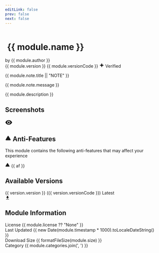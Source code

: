 ```yaml
---
editLink: false
prev: false
next: false
---
```


<script setup>
import { ref, onMounted, computed } from 'vue'
import { useData } from 'vitepress'
import { VPLink, VPButton } from 'vitepress/theme'
import Dialog from '../../../components/Dialog.vue'
import markdownit from 'markdown-it'
const md = markdownit()

const { params } = useData()

const module = ref(params.value.module)

const readmeContent = ref("No README found.")
const showReadmeModal = ref(false)
const openModal = () => {
  document.body.style.overflow = "hidden";
  showReadmeModal.value = true;
};

const closeModal = () => {
  document.body.style.overflow = "unset";
  showReadmeModal.value = false;
};

const openScreenshot = (screenshot) => {
  window.open(screenshot, '_blank');
};

const formatFileSize = (bytes) => {
  if (!bytes) return 'Unknown';
  const sizes = ['Bytes', 'KB', 'MB', 'GB'];
  const i = Math.floor(Math.log(bytes) / Math.log(1024));
  return Math.round(bytes / Math.pow(1024, i) * 100) / 100 + ' ' + sizes[i];
};

onMounted(()=> {
    if (!module.value.readme) return
    fetch(module.value.readme)
        .then((res)=> res.text())
        .then((text)=> {
            readmeContent.value = text
        })
})

const versions = computed(() => {
  return [...module.value.versions].reverse();
}); 

const latestVersion = computed(() => {
  return versions.value[0];
});
</script>

<img v-if="module.cover" :class="$style.moduleCover" :src="module.cover" :alt="`${module.name} cover image`"/>

<div :class="$style.moduleHeader">
    <h1 :class="$style.moduleTitle">
        <img v-if="module.icon" :class="$style.moduleIcon" :src="module.icon" :alt="`${module.name} icon`"/>
        <span :class="$style.moduleTitleText">{{ module.name }}</span>
    </h1>
    <div :class="$style.moduleMetaRow">
        <span :class="$style.author">by {{ module.author }}</span>
        <div :class="$style.badges">
            <span :class="[$style.chip, $style.chipInfo]">{{ module.version }}</span>
            <span :class="[$style.chip, $style.chipDanger]">{{ module.versionCode }}</span>
            <span v-if="module.verified" :class="[$style.chip, $style.chipGreen]">
                <svg :class="$style.verifiedIcon" xmlns="http://www.w3.org/2000/svg" width="16" height="16" viewBox="0 0 24 24"><path fill="currentColor" d="M12 1L9 9l-8 3l8 3l3 8l3-8l8-3l-8-3z"/></svg>
                Verified
            </span>
        </div>
    </div>
</div>

<div v-if="module.note" :class="$style.noteContainer">
    <div class="note custom-block github-alert">
        <p class="custom-block-title">{{ module.note.title || "NOTE" }}</p>
        <p>{{ module.note.message }}</p>
    </div>
</div>

<div :class="$style.moduleDescription">
    {{ module.description }}
</div>

<div :class="$style.moduleActions">
    <VPButton 
        text="Download Latest" 
        size="medium" 
        target="_blank" 
        theme="brand" 
        :href="latestVersion.zipUrl"
        :class="$style.primaryAction"
    />
    <div :class="$style.secondaryActions">
        <VPButton 
            v-if="module.support" 
            :href="module.support" 
            target="_blank" 
            text="Get Support" 
            size="medium" 
            theme="alt" 
        />
        <VPButton 
            v-if="module.readme" 
            @click="openModal()" 
            text="View README" 
            size="medium" 
            theme="alt" 
        />
    </div>
</div>

<div v-if="module.screenshots && module.screenshots.length" :class="$style.screenshotsSection">
    <h2>Screenshots</h2>
    <div :class="$style.screenshotsContainer">
        <div 
            v-for="(screenshot, index) in module.screenshots" 
            :key="index" 
            :class="$style.screenshot"
            @click="openScreenshot(screenshot)"
        >
            <img :src="screenshot" :alt="`${module.name} Screenshot ${index + 1}`" />
            <div :class="$style.screenshotOverlay">
                <svg xmlns="http://www.w3.org/2000/svg" width="24" height="24" viewBox="0 0 24 24"><path fill="currentColor" d="M12 9a3 3 0 0 0-3 3a3 3 0 0 0 3 3a3 3 0 0 0 3-3a3 3 0 0 0-3-3m0 8a5 5 0 0 1-5-5a5 5 0 0 1 5-5a5 5 0 0 1 5 5a5 5 0 0 1-5 5m0-12.5C7 4.5 2.73 7.61 1 12c1.73 4.39 6 7.5 11 7.5s9.27-3.11 11-7.5c-1.73-4.39-6-7.5-11-7.5z"/></svg>
            </div>
        </div>
    </div>
</div>

<div v-if="module.track.antifeatures && module.track.antifeatures.length" :class="$style.antiFeaturesSection">
    <h2>
        <svg xmlns="http://www.w3.org/2000/svg" width="20" height="20" viewBox="0 0 24 24"><path fill="currentColor" d="M12 9v4m-1.637-9.409L2.257 17.125a1.914 1.914 0 0 0 1.636 2.871h16.214a1.914 1.914 0 0 0 1.636-2.87L13.637 3.59a1.914 1.914 0 0 0-3.274 0zM12 16h.01"/></svg>
        Anti-Features
    </h2>
    <p :class="$style.antiFeaturesDescription">This module contains the following anti-features that may affect your experience</p>
    <div :class="$style.antiFeaturesList">
        <div v-for="(af, index) in module.track.antifeatures" :key="index" :class="$style.antiFeatureItem">
            <VPLink :href="'/guide/antifeatures#' + af.toLowerCase()" target="_blank" color="blue" :class="$style.antiFeatureLink">
                <svg xmlns="http://www.w3.org/2000/svg" width="16" height="16" viewBox="0 0 24 24"><path fill="currentColor" d="M12 9v4m-1.637-9.409L2.257 17.125a1.914 1.914 0 0 0 1.636 2.871h16.214a1.914 1.914 0 0 0 1.636-2.87L13.637 3.59a1.914 1.914 0 0 0-3.274 0zM12 16h.01"/></svg>
                {{ af }}
            </VPLink>
        </div>
    </div>
</div>

<div :class="$style.versionsSection">
    <h2>Available Versions</h2>
    <div :class="$style.versionsList">
        <div v-for="(version, index) in versions" :key="index" :class="$style.versionItem">
            <div :class="$style.versionInfo">
                <span :class="$style.versionNumber">{{ version.version }}</span>
                <span :class="$style.versionCode">({{ version.versionCode }})</span>
                <span v-if="index === 0" :class="[$style.chip, $style.chipGreen]">Latest</span>
            </div>
            <VPButton 
                :href="version.zipUrl" 
                target="_blank" 
                size="small" 
                theme="alt"
                :class="$style.versionDownload"
            >
                <svg xmlns="http://www.w3.org/2000/svg" width="16" height="16" viewBox="0 0 24 24">
                    <path fill="currentColor" d="M5 20h14v-2H5v2zM19 9h-4V3H9v6H5l7 7l7-7z"/>
                </svg>
            </VPButton>
        </div>
    </div>
</div>

<div :class="$style.moduleInfoSection">
    <h2>Module Information</h2>
    <div :class="$style.infoGrid">
        <div :class="$style.infoItem">
            <span :class="$style.infoLabel">License</span>
            <span :class="$style.infoValue">{{ module.license ?? "None" }}</span>
        </div>
        <div :class="$style.infoItem">
            <span :class="$style.infoLabel">Last Updated</span>
            <span :class="$style.infoValue">{{ new Date(module.timestamp * 1000).toLocaleDateString() }}</span>
        </div>
        <div v-if="module.size" :class="$style.infoItem">
            <span :class="$style.infoLabel">Download Size</span>
            <span :class="$style.infoValue">{{ formatFileSize(module.size) }}</span>
        </div>
        <div v-if="module.categories && module.categories.length" :class="$style.infoItem">
            <span :class="$style.infoLabel">Category</span>
            <span :class="$style.infoValue">{{ module.categories.join(', ') }}</span>
        </div>
    </div>
</div>

<Dialog :open="showReadmeModal" :onClose="closeModal" :onOpen="openModal" :contentStyle="{ padding: '16px 26px' }" title="README">
    <div class="vp-doc" v-html="md.render(readmeContent)" />
</Dialog>

<style scoped>
a {
    text-decoration: none !important;
}
h1, h2, h3 {
    border-top: none !important;
}
</style>

<style module>
/* Module Cover */
.moduleCover {
    width: 100% !important;
    aspect-ratio: 1024 / 500;
    object-fit: cover;
    border-radius: 16px;
    box-shadow: 0 4px 12px rgba(0, 0, 0, 0.1);
    transition: transform 0.2s ease;
    margin-bottom: 2rem;
    display: block;
}

/* Fallback for browsers that don't support aspect-ratio */
@supports not (aspect-ratio: 1024 / 500) {
    .moduleCover {
        height: auto;
        max-height: 500px;
    }
}

.moduleCover:hover {
    transform: scale(1.01);
}

/* Module Header */
.moduleHeader {
    display: flex;
    flex-direction: column;
    margin-bottom: 2rem;
}

.moduleTitle {
    margin: 0 0 1rem 0 !important;
    font-size: 2.5rem;
    font-weight: 700;
    line-height: 1.2;
    color: var(--vp-c-text-1);
    display: flex !important;
    align-items: center;
    gap: 0.75rem;
    flex-wrap: wrap;
    max-width: 100%;
    overflow: hidden;
    word-wrap: break-word;
    hyphens: auto;
}

.moduleIcon {
    width: 5% !important;
    aspect-ratio: 1 !important;
    border-radius: 12px;
    flex-shrink: 0;
    min-width: 40px !important;
    max-width: 80px !important;
    height: auto !important;
    object-fit: cover;
    display: inline-block !important;
}

.moduleTitleText {
    flex: 1;
    min-width: 0;
    word-break: break-word;
    overflow-wrap: break-word;
    hyphens: auto;
    max-width: 100%;
}

/* Fallback for browsers that don't support aspect-ratio */
@supports not (aspect-ratio: 1) {
    .moduleIcon {
        width: 60px !important;
        height: 60px !important;
    }
}

@media (max-width: 767px) {
    .moduleTitle {
        font-size: 2rem !important;
        gap: 0.5rem;
        flex-direction: column;
        align-items: flex-start;
    }
    
    .moduleTitleText {
        font-size: 1.8rem;
        line-height: 1.1;
    }
    
    .moduleIcon {
        width: 8% !important;
        min-width: 35px !important;
        max-width: 60px !important;
        align-self: flex-start;
    }
    
    /* Fallback for mobile browsers that don't support aspect-ratio */
    @supports not (aspect-ratio: 1) {
        .moduleIcon {
            width: 45px !important;
            height: 45px !important;
        }
    }
}

.moduleMetaRow {
    display: flex;
    flex-direction: column;
    gap: 1rem;
    margin-bottom: 1rem;
}

@media (min-width: 640px) {
    .moduleMetaRow {
        flex-direction: row;
        justify-content: space-between;
        align-items: center;
    }
}

.author {
    font-size: 1.1rem;
    font-weight: 500;
    color: var(--vp-c-text-2);
}

.badges {
    display: flex;
    flex-wrap: wrap;
    gap: 0.5rem;
    align-items: center;
}

.warningBanner {
    display: flex;
    align-items: center;
    gap: 0.5rem;
    padding: 0.75rem 1rem;
    background-color: var(--vp-badge-warning-bg);
    color: var(--vp-badge-warning-text);
    border: 1px solid var(--vp-badge-warning-border);
    border-radius: 8px;
    font-size: 0.9rem;
    font-weight: 500;
}

.verifiedIcon {
    width: 16px;
    height: 16px;
}

/* Content Sections */
.noteContainer {
    margin: 1.5rem 0;
}

.moduleDescription {
    font-size: 1.1rem;
    line-height: 1.6;
    color: var(--vp-c-text-1);
    margin: 1.5rem 0 2rem 0;
}

/* Action Buttons */
.moduleActions {
    display: flex;
    flex-direction: column;
    gap: 1rem;
    margin: 2rem 0;
}

@media (min-width: 640px) {
    .moduleActions {
        flex-direction: row;
        align-items: center;
    }
}

.primaryAction {
    flex-shrink: 0;
}

.secondaryActions {
    display: flex;
    flex-wrap: wrap;
    gap: 0.5rem;
}

/* Screenshots */
.screenshotsSection {
    margin: 3rem 0;
}

.screenshotsContainer {
    display: flex;
    gap: 1rem;
    overflow-x: auto;
    padding: 1rem 0;
    scrollbar-width: thin;
    scrollbar-color: var(--vp-c-divider) transparent;
}

.screenshotsContainer::-webkit-scrollbar {
    height: 6px;
}

.screenshotsContainer::-webkit-scrollbar-track {
    background: transparent;
}

.screenshotsContainer::-webkit-scrollbar-thumb {
    background: var(--vp-c-divider);
    border-radius: 3px;
}

.screenshot {
    position: relative;
    flex-shrink: 0;
    cursor: pointer;
    border-radius: 12px;
    overflow: hidden;
    transition: transform 0.2s ease, box-shadow 0.2s ease;
}

.screenshot:hover {
    transform: translateY(-4px);
    box-shadow: 0 8px 25px rgba(0, 0, 0, 0.15);
}

.screenshot img {
    width: 250px;
    height: auto;
    display: block;
}

.screenshotOverlay {
    position: absolute;
    top: 0;
    left: 0;
    right: 0;
    bottom: 0;
    background: rgba(0, 0, 0, 0.5);
    display: flex;
    align-items: center;
    justify-content: center;
    opacity: 0;
    transition: opacity 0.2s ease;
    color: white;
}

.screenshot:hover .screenshotOverlay {
    opacity: 1;
}

/* Anti-Features */
.antiFeaturesSection {
    margin: 3rem 0;
    padding: 1.5rem;
    border: 1px solid var(--vp-badge-warning-border);
    border-radius: 12px;
    background-color: var(--vp-badge-warning-bg);
}

.antiFeaturesSection h2 {
    display: flex;
    align-items: center;
    gap: 0.5rem;
    color: var(--vp-badge-warning-text);
    margin-top: 0;
    padding-top: 0;
}

.antiFeaturesDescription {
    color: var(--vp-badge-warning-text);
    margin: 1rem 0;
}

.antiFeaturesList {
    display: flex;
    flex-direction: column;
    gap: 0.5rem;
}

.antiFeatureItem {
    display: flex;
    align-items: center;
}

.antiFeatureLink {
    display: flex;
    align-items: center;
    gap: 0.5rem;
    text-decoration: none !important;
    color: color-mix(in srgb, var(--vp-c-yellow-1) 80%, black) !important;
    font-weight: 500;
    padding: 0.5rem;
    border-radius: 6px;
    transition: background-color 0.2s ease;
}

.antiFeatureLink:hover {
    background-color: rgba(255, 255, 255, 0.1);
}

/* Versions */
.versionsSection {
    margin: 3rem 0;
}

.versionsList {
    display: flex;
    flex-direction: column;
    gap: 0.75rem;
    margin-top: 1rem;
}

.versionItem {
    display: flex;
    justify-content: space-between;
    align-items: center;
    padding: 1rem;
    border: 1px solid var(--vp-c-divider);
    border-radius: 8px;
    background-color: var(--vp-c-bg-soft);
    transition: border-color 0.2s ease, background-color 0.2s ease;
}

.versionItem:hover {
    border-color: var(--vp-c-brand-1);
    background-color: var(--vp-c-bg-alt);
}

.versionInfo {
    display: flex;
    align-items: center;
    gap: 0.75rem;
    flex: 1;
}

.versionNumber {
    font-weight: 600;
    color: var(--vp-c-text-1);
}

.versionCode {
    color: var(--vp-c-text-2);
    font-size: 0.9rem;
}

.versionDownload {
    flex-shrink: 0;
}

/* Module Info */
.moduleInfoSection {
    margin: 3rem 0;
}

.infoGrid {
    display: grid;
    grid-template-columns: repeat(auto-fit, minmax(250px, 1fr));
    gap: 1rem;
    margin-top: 1rem;
}

.infoItem {
    display: flex;
    flex-direction: column;
    gap: 0.25rem;
    padding: 1rem;
    border: 1px solid var(--vp-c-divider);
    border-radius: 8px;
    background-color: var(--vp-c-bg-soft);
}

.infoLabel {
    font-size: 0.875rem;
    font-weight: 500;
    color: var(--vp-c-text-2);
    text-transform: uppercase;
    letter-spacing: 0.05em;
}

.infoValue {
    font-weight: 600;
    color: var(--vp-c-text-1);
}

/* Chip Styles */
.chipGreen {
    border: 1px solid transparent;
    color: var(--vp-c-green-1);
    background-color: color-mix(in srgb, var(--vp-c-green-1) 16%, transparent);
}

.chipInfo {
    border: 1px solid var(--vp-badge-info-border);
    color: var(--vp-badge-info-text);
    background-color: var(--vp-badge-info-bg);
}

.chipDanger {
    border: 1px solid var(--vp-badge-danger-border);
    color: var(--vp-badge-danger-text);
    background-color: var(--vp-badge-danger-bg);
}

.chip {
    display: inline-flex;
    align-items: center;
    gap: 0.25rem;
    border-radius: 12px;
    padding: 0.25rem 0.75rem;
    font-size: 0.75rem;
    font-weight: 500;
    /* line-height: 1; */
}

/* Legacy styles for compatibility */
.moduleDetailsContainer {
    margin-top: 8px;
    margin-bottom: 8px;
    display: flex;
    flex-direction: column;
}

.details {
    flex-grow: 1;
    line-height: 24px;
    font-size: 13px;
    font-weight: 500;
    color: var(--vp-c-text-2);
}

.feature {
    display: block;
    border: 1px solid var(--vp-c-bg-soft);
    border-radius: 12px;
    height: 100%;
    background-color: var(--vp-c-bg-soft);
    transition: border-color 0.25s, background-color 0.25s;
}

.box {
    display: flex;
    flex-direction: column;
    padding: 24px;
    height: 100%;
}

.chipContainer {
    display: flex;
    flex-wrap: wrap;
    margin: -8px;
    padding-top: 20px;
}

/* Force styles to ensure consistency */
.moduleCover[class] {
    width: 100% !important;
    display: block !important;
}

.moduleIcon[class] {
    display: inline-block !important;
    vertical-align: middle !important;
}

.moduleTitle[class] {
    display: flex !important;
    align-items: center !important;
}

/* Ensure images load properly */
.moduleCover,
.moduleIcon {
    image-rendering: auto;
    image-rendering: crisp-edges;
    image-rendering: -webkit-optimize-contrast;
}

/* Additional text handling for very long module names */
@media (max-width: 480px) {
    .moduleTitleText {
        font-size: 1.5rem !important;
        line-height: 1.2;
        word-break: break-all;
    }
    
    .moduleTitle {
        gap: 0.4rem;
    }
}

/* Handle extremely long words */
.moduleTitleText {
    -webkit-hyphens: auto;
    -moz-hyphens: auto;
    -ms-hyphens: auto;
    hyphens: auto;
    word-spacing: -0.05em;
}
</style>
